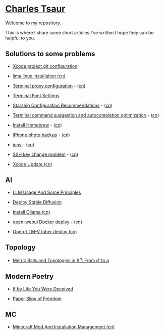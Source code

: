 <script>
MathJax = {
  tex: {
    inlineMath: [['$', '$'], ['\\(', '\\)']]
  }
};
</script>
<script id="MathJax-script" async
  src="https://cdn.jsdelivr.net/npm/mathjax@3/es5/tex-chtml.js">
</script>

# [Charles Tsaur](https://github.com/charlestsaur/charlestsaur.github.io)

Welcome to my repository.

This is where I share some short articles I’ve written.I hope they can be helpful to you.

## Solutions to some problems

* [Xcode project git configuration](/Solutions_to_frequently_asked_questions/Xcode_project_git_configuration.md)

* [lima linux installation (cn)](/Solutions_to_frequently_asked_questions/lima_linux_installation_cn.md)

* [Terminal proxy configuration](/Solutions_to_frequently_asked_questions/Terminal_proxy_configuration.md) - ([cn](/Solutions_to_frequently_asked_questions/Terminal_proxy_configuration_cn.md))

* [Terminal Font Settings](/Solutions_to_frequently_asked_questions/Terminal_font_settings.md)

* [Starship Configuration Recommendations](/Solutions_to_frequently_asked_questions/Starship_Configuration_Recommendations.md) - ([cn](/Solutions_to_frequently_asked_questions/Starship_Configuration_Recommendations_cn.md))

* [Terminal command suggestion and autocompletion optimization](/Solutions_to_frequently_asked_questions/Terminal_command_suggestion_and_autocompletion_optimization.md) - ([cn](/Solutions_to_frequently_asked_questions/Terminal_command_suggestion_and_autocompletion_optimization_cn.md))

* [Install Homebrew](/Solutions_to_frequently_asked_questions/Homebrew.md) - ([cn](Solutions_to_frequently_asked_questions/Homebrew_cn.md))

* [iPhone photo backup](/Solutions_to_frequently_asked_questions/iPhone_photo_backup.md) - ([cn](/Solutions_to_frequently_asked_questions/iPhone_photo_backup_cn.md))

* [jenv](/Solutions_to_frequently_asked_questions/jenv.md) - ([cn](/Solutions_to_frequently_asked_questions/jenv_cn.md))

* [SSH key change problem](/Solutions_to_frequently_asked_questions/SSH_key_change_problem.md) - ([cn](/Solutions_to_frequently_asked_questions/SSH_key_change_problem_cn.md))

* [Xcode Update (cn)](/Solutions_to_frequently_asked_questions/Xcode_Update.md)

## AI

* [LLM Usage And Some Principles](/AI/LLM_Usage_And_Some_Principles/Index.md)

* [Deploy Stable Diffusion](/AI/Stable_Diffusion.md)

* [Install Ollama (cn)](/AI/Ollama.md)

* [open-webui Docker deploy](/AI/open-webui_Docker_deploy.md) - ([cn](/AI/open-webui_Docker_deploy_cn.md))

* [Open-LLM-VTuber deploy (cn)](/AI/Open-LLM-VTuber_deploy_cn.md)

## Topology

* [Metric Balls and Topologies in $\mathbb{R}^n$: From $d'$ to $\rho$](/Topology/Metric_Balls_and_Topologies.md)

## Modern Poetry

* [If by Life You Were Deceived](/Modern_Poetry/if_by_life_you_were_deceived.md)

* [Paper Slips of Freedom](/Modern_Poetry/Paper_Slips_of_Freedom.md)

## MC

* [Minecraft Mod And Installation Management (cn)](/Solutions_to_frequently_asked_questions/Minecraft_Mod_And_Installation_Management_cn.md)
